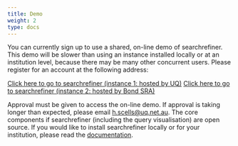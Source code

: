 ```yaml
---
title: Demo
weight: 2
type: docs
---
```


You can currently sign up to use a shared, on-line demo of searchrefiner. This demo will be slower than using an instance installed locally or at an institution level, because there may be many other concurrent users. Please register for an account at the following address:

<div class="flex three one-600 ">
    <div>
        <article class="card">
            <footer class>
                <a href="http://ec2-3-106-54-166.ap-southeast-2.compute.amazonaws.com">Click here to go to searchrefiner (instance 1: hosted by UQ)</a>
                <a href="https://sr-accelerator.com/#/searchrefinery">Click here to go to searchrefiner (instance 2: hosted by Bond SRA)</a>
            </footer>
        </article>
    </div>
</div>
<!--[https://ielab-searchrefiner.uqcloud.net/](https://ielab-searchrefiner.uqcloud.net/)-->

Approval must be given to access the on-line demo. If approval is taking longer than expected, please email [h.scells@uq.net.au](mailto:h.scells@uq.net.au). The core components if searchrefiner (including the query visualisation) are open source. If you would like to install searchrefiner locally or for your institution, please read the [documentation](/searchrefiner/documentation).
